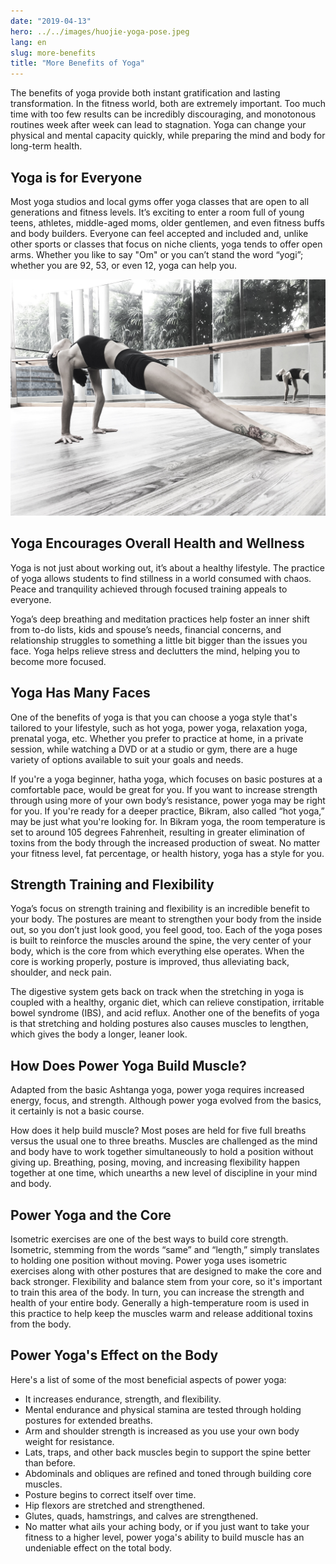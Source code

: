 ```yaml
---
date: "2019-04-13"
hero: ../../images/huojie-yoga-pose.jpeg
lang: en
slug: more-benefits
title: "More Benefits of Yoga"
---
```


The benefits of yoga provide both instant gratification and lasting transformation. In the fitness world, both are extremely important. Too much time with too few results can be incredibly discouraging, and monotonous routines week after week can lead to stagnation. Yoga can change your physical and mental capacity quickly, while preparing the mind and body for long-term health.

## Yoga is for Everyone

Most yoga studios and local gyms offer yoga classes that are open to all generations and fitness levels. It’s exciting to enter a room full of young teens, athletes, middle-aged moms, older gentlemen, and even fitness buffs and body builders. Everyone can feel accepted and included and, unlike other sports or classes that focus on niche clients, yoga tends to offer open arms. Whether you like to say "Om" or you can’t stand the word “yogi”; whether you are 92, 53, or even 12, yoga can help you.

![Huojie doing a pose](../../images/huojie-yoga-pose.jpeg)

## Yoga Encourages Overall Health and Wellness

Yoga is not just about working out, it’s about a healthy lifestyle. The practice of yoga allows students to find stillness in a world consumed with chaos. Peace and tranquility achieved through focused training appeals to everyone.

Yoga’s deep breathing and meditation practices help foster an inner shift from to-do lists, kids and spouse’s needs, financial concerns, and relationship struggles to something a little bit bigger than the issues you face. Yoga helps relieve stress and declutters the mind, helping you to become more focused.

## Yoga Has Many Faces

One of the benefits of yoga is that you can choose a yoga style that's tailored to your lifestyle, such as hot yoga, power yoga, relaxation yoga, prenatal yoga, etc. Whether you prefer to practice at home, in a private session, while watching a DVD or at a studio or gym, there are a huge variety of options available to suit your goals and needs.

If you're a yoga beginner, hatha yoga, which focuses on basic postures at a comfortable pace, would be great for you. If you want to increase strength through using more of your own body’s resistance, power yoga may be right for you. If you're ready for a deeper practice, Bikram, also called “hot yoga,” may be just what you're looking for. In Bikram yoga, the room temperature is set to around 105 degrees Fahrenheit, resulting in greater elimination of toxins from the body through the increased production of sweat. No matter your fitness level, fat percentage, or health history, yoga has a style for you.

## Strength Training and Flexibility

Yoga’s focus on strength training and flexibility is an incredible benefit to your body. The postures are meant to strengthen your body from the inside out, so you don’t just look good, you feel good, too. Each of the yoga poses is built to reinforce the muscles around the spine, the very center of your body, which is the core from which everything else operates. When the core is working properly, posture is improved, thus alleviating back, shoulder, and neck pain.

The digestive system gets back on track when the stretching in yoga is coupled with a healthy, organic diet, which can relieve constipation, irritable bowel syndrome (IBS), and acid reflux. Another one of the benefits of yoga is that stretching and holding postures also causes muscles to lengthen, which gives the body a longer, leaner look.

## How Does Power Yoga Build Muscle?

Adapted from the basic Ashtanga yoga, power yoga requires increased energy, focus, and strength. Although power yoga evolved from the basics, it certainly is not a basic course.

How does it help build muscle? Most poses are held for five full breaths versus the usual one to three breaths. Muscles are challenged as the mind and body have to work together simultaneously to hold a position without giving up. Breathing, posing, moving, and increasing flexibility happen together at one time, which unearths a new level of discipline in your mind and body.

## Power Yoga and the Core

Isometric exercises are one of the best ways to build core strength. Isometric, stemming from the words “same” and “length,” simply translates to holding one position without moving. Power yoga uses isometric exercises along with other postures that are designed to make the core and back stronger. Flexibility and balance stem from your core, so it's important to train this area of the body. In turn, you can increase the strength and health of your entire body. Generally a high-temperature room is used in this practice to help keep the muscles warm and release additional toxins from the body.

## Power Yoga's Effect on the Body

Here's a list of some of the most beneficial aspects of power yoga:

* It increases endurance, strength, and flexibility.
* Mental endurance and physical stamina are tested through holding postures for extended breaths.
* Arm and shoulder strength is increased as you use your own body weight for resistance.
* Lats, traps, and other back muscles begin to support the spine better than before.
* Abdominals and obliques are refined and toned through building core muscles.
* Posture begins to correct itself over time.
* Hip flexors are stretched and strengthened.
* Glutes, quads, hamstrings, and calves are strengthened.
* No matter what ails your aching body, or if you just want to take your fitness to a higher level, power yoga's ability to build muscle has an undeniable effect on the total body.
